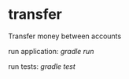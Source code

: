 # transfer
Transfer money between accounts

run application: *gradle run*

run tests: *gradle test*
